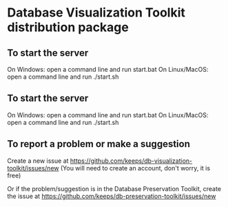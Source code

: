 # Database Visualization Toolkit distribution package

## To start the server

On Windows: open a command line and run start.bat
On Linux/MacOS: open a command line and run ./start.sh

## To start the server

On Windows: open a command line and run start.bat
On Linux/MacOS: open a command line and run ./start.sh

## To report a problem or make a suggestion

Create a new issue at https://github.com/keeps/db-visualization-toolkit/issues/new
(You will need to create an account, don't worry, it is free)

Or if the problem/suggestion is in the Database Preservation Toolkit, create the issue at https://github.com/keeps/db-preservation-toolkit/issues/new
